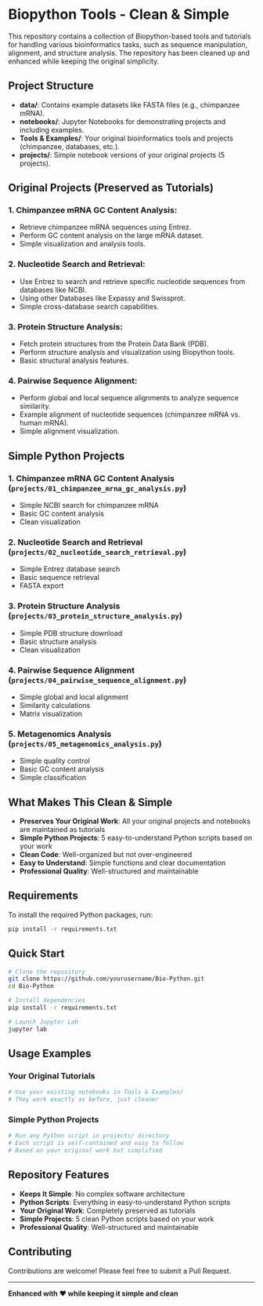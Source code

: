 # **Biopython Tools - Clean & Simple**

This repository contains a collection of Biopython-based tools and tutorials for handling various bioinformatics tasks, such as sequence manipulation, alignment, and structure analysis. The repository has been cleaned up and enhanced while keeping the original simplicity.

## **Project Structure**
- **data/**: Contains example datasets like FASTA files (e.g., chimpanzee mRNA).
- **notebooks/**: Jupyter Notebooks for demonstrating projects and including examples.
- **Tools & Examples/**: Your original bioinformatics tools and projects (chimpanzee, databases, etc.).
- **projects/**: Simple notebook versions of your original projects (5 projects).

## **Original Projects (Preserved as Tutorials)**

### 1. **Chimpanzee mRNA GC Content Analysis**:
   - Retrieve chimpanzee mRNA sequences using Entrez.
   - Perform GC content analysis on the large mRNA dataset.
   - Simple visualization and analysis tools.

### 2. **Nucleotide Search and Retrieval**:
   - Use Entrez to search and retrieve specific nucleotide sequences from databases like NCBI.
   - Using other Databases like Expassy and Swissprot.
   - Simple cross-database search capabilities.

### 3. **Protein Structure Analysis**:
   - Fetch protein structures from the Protein Data Bank (PDB).
   - Perform structure analysis and visualization using Biopython tools.
   - Basic structural analysis features.

### 4. **Pairwise Sequence Alignment**:
   - Perform global and local sequence alignments to analyze sequence similarity.
   - Example alignment of nucleotide sequences (chimpanzee mRNA vs. human mRNA).
   - Simple alignment visualization.

## **Simple Python Projects**

### 1. **Chimpanzee mRNA GC Content Analysis** (`projects/01_chimpanzee_mrna_gc_analysis.py`)
   - Simple NCBI search for chimpanzee mRNA
   - Basic GC content analysis
   - Clean visualization

### 2. **Nucleotide Search and Retrieval** (`projects/02_nucleotide_search_retrieval.py`)
   - Simple Entrez database search
   - Basic sequence retrieval
   - FASTA export

### 3. **Protein Structure Analysis** (`projects/03_protein_structure_analysis.py`)
   - Simple PDB structure download
   - Basic structure analysis
   - Clean visualization

### 4. **Pairwise Sequence Alignment** (`projects/04_pairwise_sequence_alignment.py`)
   - Simple global and local alignment
   - Similarity calculations
   - Matrix visualization

### 5. **Metagenomics Analysis** (`projects/05_metagenomics_analysis.py`)
   - Simple quality control
   - Basic GC content analysis
   - Simple classification

## **What Makes This Clean & Simple**
- **Preserves Your Original Work**: All your original projects and notebooks are maintained as tutorials
- **Simple Python Projects**: 5 easy-to-understand Python scripts based on your work
- **Clean Code**: Well-organized but not over-engineered
- **Easy to Understand**: Simple functions and clear documentation
- **Professional Quality**: Well-structured and maintainable

## **Requirements**
To install the required Python packages, run:

```bash
pip install -r requirements.txt
```

## **Quick Start**
```bash
# Clone the repository
git clone https://github.com/yourusername/Bio-Python.git
cd Bio-Python

# Install dependencies
pip install -r requirements.txt

# Launch Jupyter Lab
jupyter lab
```

## **Usage Examples**

### Your Original Tutorials
```python
# Use your existing notebooks in Tools & Examples/
# They work exactly as before, just cleaner
```

### Simple Python Projects
```python
# Run any Python script in projects/ directory
# Each script is self-contained and easy to follow
# Based on your original work but simplified
```

## **Repository Features**
- **Keeps It Simple**: No complex software architecture
- **Python Scripts**: Everything in easy-to-understand Python scripts
- **Your Original Work**: Completely preserved as tutorials
- **Simple Projects**: 5 clean Python scripts based on your work
- **Professional Quality**: Well-structured and maintainable

## **Contributing**
Contributions are welcome! Please feel free to submit a Pull Request.

---

**Enhanced with ❤️ while keeping it simple and clean**
